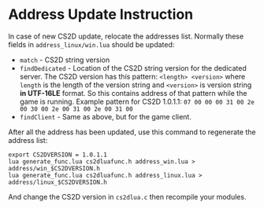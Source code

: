 Address Update Instruction
=====

In case of new CS2D update, relocate the addresses list. Normally these fields in
`address_linux/win.lua` should be updated:
* `match` - CS2D string version
* `findDedicated` - Location of the CS2D string version for the dedicated server. The CS2D
  version has this pattern: `<length> <version>` where `length` is the length of the version
  string and `<version>` is version string **in UTF-16LE** format. So this contains address
  of that pattern while the game is running. Example pattern for CS2D 1.0.1.1:
  `07 00 00 00 31 00 2e 00 30 00 2e 00 31 00 2e 00 31 00`
* `findClient` - Same as above, but for the game client.

After all the address has been updated, use this command to regenerate the address list:
```
export CS2DVERSION = 1.0.1.1
lua generate_func.lua cs2dluafunc.h address_win.lua > address/win_$CS2DVERSION.h
lua generate_func.lua cs2dluafunc.h address_linux.lua > address/linux_$CS2DVERSION.h
```

And change the CS2D version in `cs2dlua.c` then recompile your modules.

